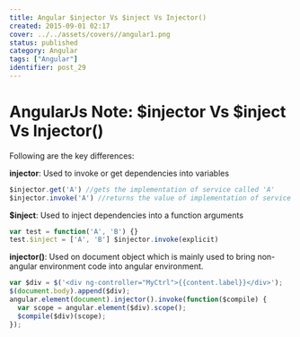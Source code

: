 ```yaml
---
title: Angular $injector Vs $inject Vs Injector()
created: 2015-09-01 02:17
cover: ../../assets/covers//angular1.png
status: published
category: Angular
tags: ["Angular"]
identifier: post_29
---
```

# AngularJs Note: $injector Vs $inject Vs Injector()

Following are the key differences:

__injector__: Used to invoke or get dependencies into variables

```javascript
$injector.get('A') //gets the implementation of service called 'A' 
$injector.invoke('A') //returns the value of implementation of service 'A'
```

__$inject__: Used to inject dependencies into a function arguments

```javascript
var test = function('A', 'B') {}
test.$inject = ['A', 'B'] $injector.invoke(explicit)
```

__injector()__: Used on document object which is mainly used to bring non-angular environment code into angular environment.

```javascript
var $div = $('<div ng-controller="MyCtrl">{{content.label}}</div>');
$(document.body).append($div);
angular.element(document).injector().invoke(function($compile) {
  var scope = angular.element($div).scope();
  $compile($div)(scope);
});
```